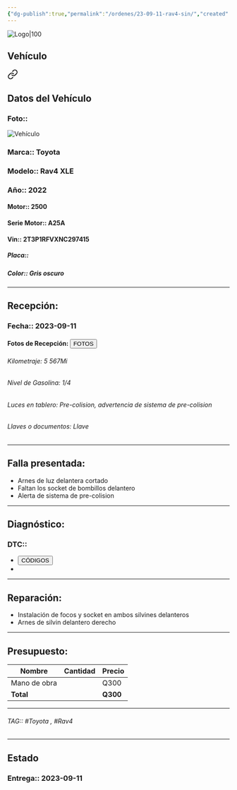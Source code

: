```yaml
---
{"dg-publish":true,"permalink":"/ordenes/23-09-11-rav4-sin/","created":"","updated":""}
---
```


![Logo|100](http://drive.google.com/uc?export=view&id=137fl3TIZ0-PU8b-Pt0bsjclwHub_u78G)

## Vehículo

<div class="transclusion internal-embed is-loaded"><a class="markdown-embed-link" href="/vehiculos/toyota/rav4-sin/#datos-del-vehiculo" aria-label="Open link"><svg xmlns="http://www.w3.org/2000/svg" width="24" height="24" viewBox="0 0 24 24" fill="none" stroke="currentColor" stroke-width="2" stroke-linecap="round" stroke-linejoin="round" class="svg-icon lucide-link"><path d="M10 13a5 5 0 0 0 7.54.54l3-3a5 5 0 0 0-7.07-7.07l-1.72 1.71"></path><path d="M14 11a5 5 0 0 0-7.54-.54l-3 3a5 5 0 0 0 7.07 7.07l1.71-1.71"></path></svg></a><div class="markdown-embed">



## Datos del Vehículo 
### Foto:: 
![Vehículo](http://drive.google.com/uc?export=view&id=1SW0lq3bayn2Ak29p-rnTab_yDmLLeYT6)


### Marca:: Toyota
### Modelo:: Rav4 XLE
### Año:: 2022
#### Motor:: 2500
#### Serie Motor:: A25A
#### Vin:: 2T3P1RFVXNC297415
##### Placa:: 
##### Color:: Gris oscuro
---


</div></div>


## Recepción:
### Fecha:: 2023-09-11
#### Fotos de Recepción: <a href="http"><button class="btn success">FOTOS</button></a>

###### Kilometraje: 5 567Mi
###### Nivel de Gasolina: 1/4
###### Luces en tablero: Pre-colision, advertencia de sistema de pre-colision
###### Llaves o documentos: Llave

---

## Falla presentada:
- Arnes de luz delantera cortado 
- Faltan los socket de bombillos delantero
- Alerta de sistema de pre-colision 

---

## Diagnóstico:
### DTC:: 

- <a href="http://aitus.golo365.com/Home/Report/reportDetail/diagnose_record_id/7e911338geAE3btZ8cOMLrOMIF/report_type/D/l/es/timezone/-6"><button class="btn success">CÓDIGOS</button></a>
- 

---
## Reparación:
- Instalación de focos y socket en ambos silvines delanteros 
- Arnes de silvin delantero derecho 

---

## Presupuesto:

| Nombre | Cantidad | Precio |
| ------ | -------- | ------ |
|     Mano de obra    |          |   Q300     |
| **Total**       |        |    **Q300**    |

---

###### TAG:: #Toyota , #Rav4 

---

## Estado

### Entrega:: 2023-09-11